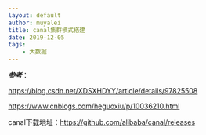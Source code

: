 ```yaml
---
layout: default
author: muyalei
title: canal集群模式搭建
date: 2019-12-05
tags:
    - 大数据
---
```


***参考***：

https://blog.csdn.net/XDSXHDYY/article/details/97825508

https://www.cnblogs.com/heguoxiu/p/10036210.html


canal下载地址：https://github.com/alibaba/canal/releases

